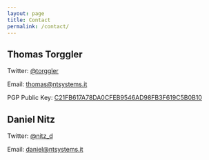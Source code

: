 ```yaml
---
layout: page
title: Contact
permalink: /contact/
---
```


## Thomas Torggler

Twitter: [@torggler](https://twitter.com/torggler)

Email: [thomas@ntsystems.it](mailto:thomas@ntsystems.it)

PGP Public Key: [C21FB617A78DA0CFEB9546AD98FB3F619C5B0B10](https://keybase.io/tomt/key.asc)

## Daniel Nitz

Twitter: [@nitz_d](https://twitter.com/nitz_d)

Email: [daniel@ntsystems.it](mailto:daniel@ntsystems.it)
